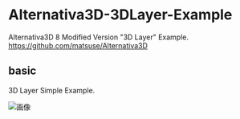 # Alternativa3D-3DLayer-Example  

Alternativa3D 8 Modified Version "3D Layer" Example.  
<https://github.com/matsuse/Alternativa3D>  

## basic  
3D Layer Simple Example.  

![画像](basic.png)
